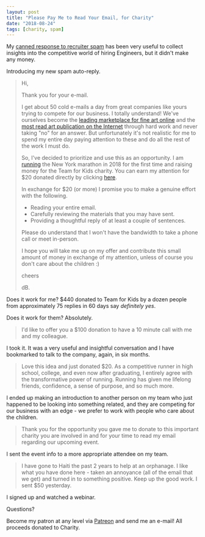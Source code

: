 ```yaml
---
layout: post
title: "Please Pay Me to Read Your Email, for Charity"
date: "2018-08-24"
tags: [charity, spam]
---
```

My [canned response to recruiter spam](https://code.dblock.org/2015/01/09/how-to-make-recruiter-spam-useful-my-canned-response.html) has been very useful to collect insights into the competitive world of hiring Engineers, but it didn't make any money.

Introducing my new spam auto-reply.

> Hi,
>
> Thank you for your e-mail.
>
> I get about 50 cold e-mails a day from great companies like yours trying to compete for our business. I totally understand! We've ourselves become the [leading marketplace for fine art online](https://www.theverge.com/2017/7/18/15983712/artsy-fine-art-galleries-online-auction-sales) and the [most read art publication on the Internet](https://www.artsy.net/articles) through hard work and never taking "no" for an answer. But unfortunately it's not realistic for me to spend my entire day paying attention to these and do all the rest of the work I must do.
>
> So, I've decided to prioritize and use this as an opportunity. I am [running](https://run.dblock.org) the New York marathon in 2018 for the first time and raising money for the Team for Kids charity. You can earn my attention for $20 donated directly by clicking [here](https://runwithtfk.org/Profile/PublicPage/61018).
>
> In exchange for $20 (or more) I promise you to make a genuine effort with the following.
> - Reading your entire email.
> - Carefully reviewing the materials that you may have sent.
> - Providing a thoughtful reply of at least a couple of sentences.
>
> Please do understand that I won't have the bandwidth to take a phone call or meet in-person.
>
> I hope you will take me up on my offer and contribute this small amount of money in exchange of my attention, unless of course you don't care about the children :)
>
> cheers
>
> dB.

Does it work for me? $440 donated to Team for Kids by a dozen people from approximately 75 replies in 60 days say _definitely yes_.

Does it work for them? Absolutely.

> I'd like to offer you a $100 donation to have a 10 minute call with me and my colleague.

I took it. It was a very useful and insightful conversation and I have bookmarked to talk to the company, again, in six months.

> Love this idea and just donated $20. As a competitive runner in high school, college, and even now after graduating, I entirely agree with the transformative power of running. Running has given me lifelong friends, confidence, a sense of purpose, and so much more.

I ended up making an introduction to another person on my team who just happened to be looking into something related, and they are competing for our business with an edge - we prefer to work with people who care about the children.

> Thank you for the opportunity you gave me to donate to this important charity you are involved in and for your time to read my email regarding our upcoming event.

I sent the event info to a more appropriate attendee on my team.

> I have gone to Haiti the past 2 years to help at an orphanage. I like what you have done here - taken an annoyance (all of the email that we get) and turned in to something positive. Keep up the good work. I sent $50 yesterday.

I signed up and watched a webinar.

Questions?

Become my patron at any level via [Patreon](https://www.patreon.com/dblock) and send me an e-mail! All proceeds donated to Charity.






